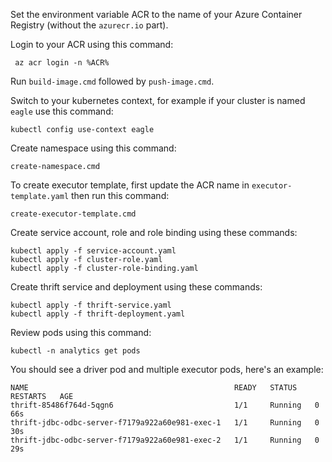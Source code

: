 
Set the environment variable ACR to the name of your Azure Container Registry (without the `azurecr.io` part).

Login to your ACR using this command:
```
 az acr login -n %ACR%
```

Run `build-image.cmd` followed by `push-image.cmd`.

Switch to your kubernetes context, for example if your cluster is named `eagle` use this command:
```
kubectl config use-context eagle
```

Create namespace using this command:
```
create-namespace.cmd
```

To create executor template, first update the ACR name in `executor-template.yaml` then run this command:
```
create-executor-template.cmd
```

Create service account, role and role binding using these commands:
```
kubectl apply -f service-account.yaml
kubectl apply -f cluster-role.yaml
kubectl apply -f cluster-role-binding.yaml
```

Create thrift service and deployment using these commands:
```
kubectl apply -f thrift-service.yaml
kubectl apply -f thrift-deployment.yaml
```

Review pods using this command:
```
kubectl -n analytics get pods
```

You should see a driver pod and multiple executor pods, here's an example:
```
NAME                                              READY   STATUS    RESTARTS   AGE
thrift-85486f764d-5qgn6                           1/1     Running   0          66s
thrift-jdbc-odbc-server-f7179a922a60e981-exec-1   1/1     Running   0          30s
thrift-jdbc-odbc-server-f7179a922a60e981-exec-2   1/1     Running   0          29s
```

